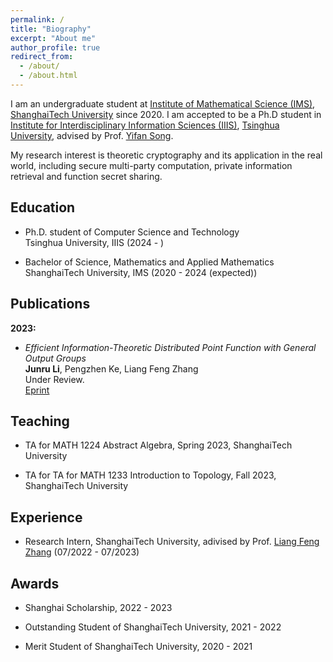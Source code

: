 ```yaml
---
permalink: /
title: "Biography"
excerpt: "About me"
author_profile: true
redirect_from: 
  - /about/
  - /about.html
---
```


I am an undergraduate student at [Institute of Mathematical Science (IMS)](https://ims.shanghaitech.edu.cn/), [ShanghaiTech University](https://www.shanghaitech.edu.cn/) since 2020. I am accepted to be a Ph.D student in [Institute for Interdisciplinary Information Sciences (IIIS)](https://iiis.tsinghua.edu.cn/), [Tsinghua University](https://www.tsinghua.edu.cn/), advised by Prof. [Yifan Song](https://crypto-song.github.io/).

My research interest is theoretic cryptography and its application in the real world, including secure multi-party computation, private information retrieval and function secret sharing.

<h2 id="education"> Education</h2>

- Ph.D. student of Computer Science and Technology   
  Tsinghua University, IIIS (2024 - )
  
- Bachelor of Science, Mathematics and Applied Mathematics   
  ShanghaiTech University, IMS (2020 - 2024 (expected))

<h2 id="publications"> Publications</h2>

**2023:**

- *Efficient Information-Theoretic Distributed Point Function with General Output Groups*   
  **Junru Li**, Pengzhen Ke, Liang Feng Zhang   
  Under Review.   
  [Eprint](https://eprint.iacr.org/2023/625)

<h2 id="teaching"> Teaching</h2>

- TA for MATH 1224 Abstract Algebra, Spring 2023, ShanghaiTech University

- TA for TA for MATH 1233 Introduction to Topology, Fall 2023, ShanghaiTech University

<h2 id="experience"> Experience</h2>

- Research Intern, ShanghaiTech University, adivised by Prof. [Liang Feng Zhang](https://sist.shanghaitech.edu.cn/zhanglf/main.htm) (07/2022 - 07/2023)

<h2 id="awards"> Awards</h2>

- Shanghai Scholarship, 2022 - 2023

- Outstanding Student of ShanghaiTech University, 2021 - 2022

- Merit Student of ShanghaiTech University, 2020 - 2021

